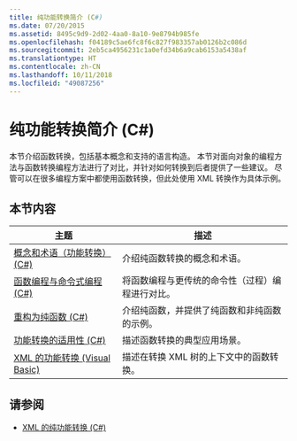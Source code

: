 ```yaml
---
title: 纯功能转换简介 (C#)
ms.date: 07/20/2015
ms.assetid: 8495c9d9-2d02-4aa0-8a10-9e8794b985fe
ms.openlocfilehash: f04189c5ae6fc8f6c827f983357ab0126b2c086d
ms.sourcegitcommit: 2eb5ca4956231c1a0efd34b6a9cab6153a5438af
ms.translationtype: HT
ms.contentlocale: zh-CN
ms.lasthandoff: 10/11/2018
ms.locfileid: "49087256"
---
```

# <a name="introduction-to-pure-functional-transformations-c"></a>纯功能转换简介 (C#)
本节介绍函数转换，包括基本概念和支持的语言构造。 本节对面向对象的编程方法与函数转换编程方法进行了对比，并针对如何转换到后者提供了一些建议。 尽管可以在很多编程方案中都使用函数转换，但此处使用 XML 转换作为具体示例。  
  
## <a name="in-this-section"></a>本节内容  
  
|主题|描述|  
|-----------|-----------------|  
|[概念和术语（功能转换）(C#)](../../../../csharp/programming-guide/concepts/linq/concepts-and-terminology-functional-transformation.md)|介绍纯函数转换的概念和术语。|  
|[函数编程与命令式编程 (C#)](../../../../csharp/programming-guide/concepts/linq/functional-programming-vs-imperative-programming.md)|将函数编程与更传统的命令性（过程）编程进行对比。|  
|[重构为纯函数 (C#)](../../../../csharp/programming-guide/concepts/linq/refactoring-into-pure-functions.md)|介绍纯函数，并提供了纯函数和非纯函数的示例。|  
|[功能转换的适用性 (C#)](../../../../csharp/programming-guide/concepts/linq/applicability-of-functional-transformation.md)|描述函数转换的典型应用场景。|  
|[XML 的功能转换 (Visual Basic)](../../../../visual-basic/programming-guide/concepts/linq/functional-transformation-of-xml.md)|描述在转换 XML 树的上下文中的函数转换。|  
  
## <a name="see-also"></a>请参阅

- [XML 的纯功能转换 (C#)](../../../../csharp/programming-guide/concepts/linq/pure-functional-transformations-of-xml.md)

